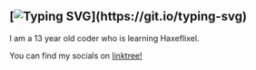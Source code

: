 ## [![Typing SVG](https://readme-typing-svg.herokuapp.com?font=Comic+Sans+MS&pause=1000&color=F70000&width=435&lines=Hello%2C+I'm+mario2018221!)](https://git.io/typing-svg)

I am a 13 year old coder who is learning Haxeflixel.

You can find my socials on [linktree!](https://linktr.ee/mario2018221)
